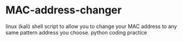 # MAC-address-changer
linux (kali) shell script to allow you to change your MAC address to any same pattern address you choose. python coding practice 
